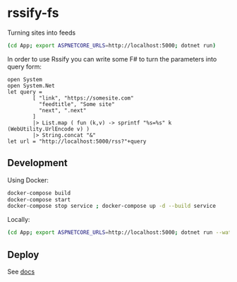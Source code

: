 # rssify-fs

Turning sites into feeds

```bash
(cd App; export ASPNETCORE_URLS=http://localhost:5000; dotnet run)
```

In order to use Rssify you can write some F# to turn the parameters into query form:

```f#
open System
open System.Net
let query =
        [ "link", "https://somesite.com"
          "feedtitle", "Some site"
          "next", ".next"
        ]
        |> List.map ( fun (k,v) -> sprintf "%s=%s" k (WebUtility.UrlEncode v) )
        |> String.concat "&"
let url = "http://localhost:5000/rss?"+query
```

## Development

Using Docker:

```bash
docker-compose build
docker-compose start
docker-compose stop service ; docker-compose up -d --build service
```

Locally:

```bash
(cd App; export ASPNETCORE_URLS=http://localhost:5000; dotnet run --watch)
```

## Deploy

See [docs](https://docs.microsoft.com/en-us/aspnet/core/host-and-deploy/linux-nginx?view=aspnetcore-5.0)
